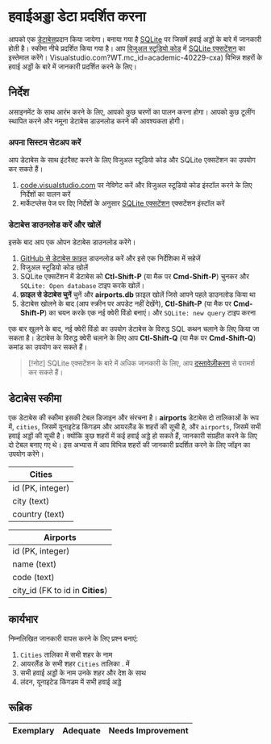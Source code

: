 # हवाईअड्डा डेटा प्रदर्शित करना

आपको एक [डेटाबेस](https://raw.githubusercontent.com/Microsoft/Data-Science-For-Beginners/main/2-Working-With-Data/05-relational-databases/airports.db)प्रदान किया जायेगा। बनाया गया है [SQLite](https://sqlite.org/index.html) पर जिसमें हवाई अड्डों के बारे में जानकारी होती है। स्कीमा नीचे प्रदर्शित किया गया है। आप [विजुअल स्टूडियो कोड](https://code.) में [SQLite एक्सटेंशन](https://marketplace.visualstudio.com/items?itemName=alexcvzz.vscode-sqlite&WT.mc_id=academic-40229-cxa) का इस्तेमाल करेंगे। Visualstudio.com?WT.mc_id=academic-40229-cxa) विभिन्न शहरों के हवाई अड्डों के बारे में जानकारी प्रदर्शित करने के लिए।

## निर्देश

असाइनमेंट के साथ आरंभ करने के लिए, आपको कुछ चरणों का पालन करना होगा। आपको कुछ टूलींग स्थापित करने और नमूना डेटाबेस डाउनलोड करने की आवश्यकता होगी।

### अपना सिस्टम सेटअप करें

आप डेटाबेस के साथ इंटरैक्ट करने के लिए विजुअल स्टूडियो कोड और SQLite एक्सटेंशन का उपयोग कर सकते हैं।

1. [code.visualstudio.com](https://code.visualstudio.com?WT.mc_id=academic-40229-cxa) पर नेविगेट करें और विजुअल स्टूडियो कोड इंस्टॉल करने के लिए निर्देशों का पालन करें
1. मार्केटप्लेस पेज पर दिए निर्देशों के अनुसार [SQLite एक्सटेंशन](https://marketplace.visualstudio.com/items?itemName=alexcvzz.vscode-sqlite&WT.mc_id=academic-40229-cxa) एक्सटेंशन इंस्टॉल करें

### डेटाबेस डाउनलोड करें और खोलें

इसके बाद आप एक ओपन डेटाबेस डाउनलोड करेंगे।

1. [GitHub से डेटाबेस फ़ाइल](https://raw.githubusercontent.com/Microsoft/Data-Science-For-Beginners/main/2-Working-With-Data/05-relational-databases/airports.db) डाउनलोड करें और इसे एक निर्देशिका में सहेजें
1. विजुअल स्टूडियो कोड खोलें
1. SQLite एक्सटेंशन में डेटाबेस को **Ctl-Shift-P** (या मैक पर **Cmd-Shift-P**) चुनकर और `SQLite: Open database` टाइप करके खोलें।
1. **फ़ाइल से डेटाबेस चुनें** चुनें और **airports.db** फ़ाइल खोलें जिसे आपने पहले डाउनलोड किया था
1. डेटाबेस खोलने के बाद (आप स्क्रीन पर अपडेट नहीं देखेंगे), **Ctl-Shift-P** (या मैक पर **Cmd-Shift-P**) का चयन करके एक नई क्वेरी विंडो बनाएं। और `SQLite: new query` टाइप करना

एक बार खुलने के बाद, नई क्वेरी विंडो का उपयोग डेटाबेस के विरुद्ध SQL कथन चलाने के लिए किया जा सकता है। डेटाबेस के विरुद्ध क्वेरी चलाने के लिए आप **Ctl-Shift-Q** (या मैक पर **Cmd-Shift-Q**) कमांड का उपयोग कर सकते हैं।

> [!नोट] SQLite एक्सटेंशन के बारे में अधिक जानकारी के लिए, आप [दस्तावेज़ीकरण](https://marketplace.visualstudio.com/items?itemName=alexcvzz.vscode-sqlite&WT.mc_id=academic-40229-cxa) से परामर्श कर सकते हैं।

## डेटाबेस स्कीमा

एक डेटाबेस की स्कीमा इसकी टेबल डिजाइन और संरचना है। **airports** डेटाबेस दो तालिकाओं के रूप में, `cities`, जिसमें यूनाइटेड किंगडम और आयरलैंड के शहरों की सूची है, और `airports`, जिसमें सभी हवाई अड्डों की सूची है। क्योंकि कुछ शहरों में कई हवाई अड्डे हो सकते हैं, जानकारी संग्रहीत करने के लिए दो टेबल बनाए गए थे। इस अभ्यास में आप विभिन्न शहरों की जानकारी प्रदर्शित करने के लिए जॉइन का उपयोग करेंगे।

| Cities           |
| ---------------- |
| id (PK, integer) |
| city (text)      |
| country (text)   |

| Airports                         |
| -------------------------------- |
| id (PK, integer)                 |
| name (text)                      |
| code (text)                      |
| city_id (FK to id in **Cities**) |

## कार्यभार

निम्नलिखित जानकारी वापस करने के लिए प्रश्न बनाएं:

1. `Cities` तालिका में सभी शहर के नाम
1. आयरलैंड के सभी शहर `Cities` तालिका . में
1. सभी हवाई अड्डों के नाम उनके शहर और देश के साथ
1. लंदन, यूनाइटेड किंगडम में सभी हवाई अड्डे

## रूब्रिक

| Exemplary | Adequate | Needs Improvement |
| --------- | -------- | ----------------- |